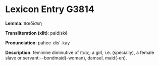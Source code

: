 # Lexicon Entry G3814

**Lemma**: παιδίσκη

**Transliteration (xlit)**: paidískē

**Pronunciation**: pahee-dis'-kay

**Description**:
feminine diminutive of παῖς; a girl, i.e. (specially), a female slave or servant:--bondmaid(-woman), damsel, maid(-en).
